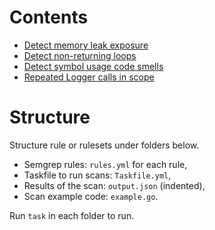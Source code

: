 # Contents

- [Detect memory leak exposure](./memory-leaks)
- [Detect non-returning loops](./non-returning-loop)
- [Detect symbol usage code smells](./usage)
- [Repeated Logger calls in scope](./repeated-logger)

# Structure

Structure rule or rulesets under folders below.

- Semgrep rules: `rules.yml` for each rule,
- Taskfile to run scans: `Taskfile.yml`,
- Results of the scan: `output.json` (indented),
- Scan example code: `example.go`.

Run `task` in each folder to run.

